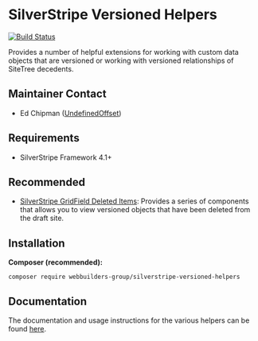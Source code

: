 SilverStripe Versioned Helpers
=================
[![Build Status](https://travis-ci.org/webbuilders-group/silverstripe-versioned-helpers.png?branch=master)](https://travis-ci.org/webbuilders-group/silverstripe-versioned-helpers)

Provides a number of helpful extensions for working with custom data objects that are versioned or working with versioned relationships of SiteTree decedents.

## Maintainer Contact
* Ed Chipman ([UndefinedOffset](https://github.com/UndefinedOffset))

## Requirements
* SilverStripe Framework 4.1+

## Recommended
* [SilverStripe GridField Deleted Items](https://github.com/webbuilders-group/silverstripe-gridfield-deleted-items): Provides a series of components that allows you to view versioned objects that have been deleted from the draft site.


## Installation
__Composer (recommended):__
```
composer require webbuilders-group/silverstripe-versioned-helpers
```

## Documentation
The documentation and usage instructions for the various helpers can be found [here](docs/en).
